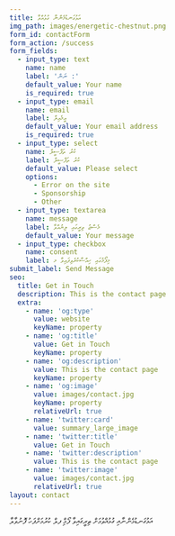 ```yaml
---
title: އަޅުގަނޑުމެންނާ ގުޅުއްވާ
img_path: images/energetic-chestnut.png
form_id: contactForm
form_action: /success
form_fields:
  - input_type: text
    name: name
    label: 'ނަން :'
    default_value: Your name
    is_required: true
  - input_type: email
    name: email
    label: އީމެއިލް
    default_value: Your email address
    is_required: true
  - input_type: select
    name: ކުރު ތަފްސީލް
    label: ކުރު ތަފްސީލް
    default_value: Please select
    options:
      - Error on the site
      - Sponsorship
      - Other
  - input_type: textarea
    name: message
    label: މެސްޖު ތިރީގައި ލިޔުއްވާ
    default_value: Your message
  - input_type: checkbox
    name: consent
    label: މިފޯމުގައި ހިއްސާކުރެވިފައިވާ މ
submit_label: Send Message
seo:
  title: Get in Touch
  description: This is the contact page
  extra:
    - name: 'og:type'
      value: website
      keyName: property
    - name: 'og:title'
      value: Get in Touch
      keyName: property
    - name: 'og:description'
      value: This is the contact page
      keyName: property
    - name: 'og:image'
      value: images/contact.jpg
      keyName: property
      relativeUrl: true
    - name: 'twitter:card'
      value: summary_large_image
    - name: 'twitter:title'
      value: Get in Touch
    - name: 'twitter:description'
      value: This is the contact page
    - name: 'twitter:image'
      value: images/contact.jpg
      relativeUrl: true
layout: contact
---
```

އަޅުގަނޑުމެންނާއި ގުޅުއްވުމަށް ތިރީގައިވާ ފޯމް ިފލް ކުރުމަށްފަހު ފޮނުވާލާ
